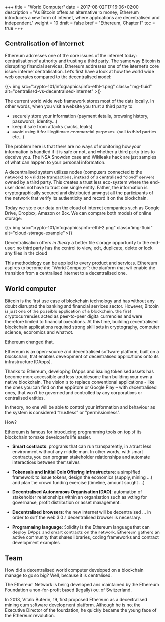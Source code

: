 +++
title = "World Computer"
date = 2017-08-02T17:16:06+02:00
description = "As Bitcoin offers an alternative to money, Ethereum introduces a new form of internet, where applications are decentralised and independent."
weight = 10
draft = false
bref = "Ethereum, Chapter I"
toc = true
+++


## Centralisation of internet

Ethereum addresses one of the core issues of the internet today: centralisation of authority and trusting a third party. The same way Bitcoin is disrupting financial services, Ethereum addresses one of the internet’s core issue: internet centralisation.
Let’s first have a look at how the world wide web operates compared to the decentralised model:

{{< img src="crypto-101/infographics/info-eth1-1.png" class="img-fluid" alt="centralised-vs-decentralised-internet" >}}



The current world wide web framework stores most of the data locally. In other words, when you visit a website you trust a third party to 

*    securely store your information (payment details, browsing history, passwords, identity…)
*    keep it safe from attacks (hacks, leaks)
*    avoid using it for illegitimate commercial purposes. (sell to third parties etc…) 


The problem here is that there are no ways of monitoring how your information is handled if it is safe or not, and whether a third party tries to deceive you. 
The NSA Snowden case and Wikileaks hack are just samples of what can happen to your personal information.


A decentralised system utilizes nodes (computers connected to the network) to validate transactions, instead of a centralised “cloud” servers owned by a third party. 
This creates a trust less eco-system where the end-user does not have to trust one single entity. Rather, the information is cryptographically secured and distributed amongst all the participants of the network that verify its authenticity and record it on the blockchain.

Today we store our data on the cloud of internet companies such as Google Drive, Dropbox, Amazon or Box. We can compare both models of online storage:

{{< img src="crypto-101/infographics/info-eth1-2.png" class="img-fluid" alt="cloud-storage-example" >}}



Decentralisation offers _in theory_ a better file storage opportunity to the end-user: no third party has the control to view, edit, duplicate, delete or lock any files in the cloud

This methodology can be applied to every product and services. Ethereum aspires to become the “World Computer”: the platform that will enable the transition from a centralised internet to a decentralised one.




## World computer



Bitcoin is the first use case of blockchain technology and has without any doubt disrupted the banking and financial services sector. However, Bitcoin is just one of the possible application of a blockchain: the first cryptocurrencies acted as peer-to-peer digital currencies and were therefore limited to financial operations.
At this time, building decentralised blockchain applications required strong skill sets in cryptography, computer science, economics and whatnot.


Ethereum changed that.


Ethereum is an open-source and decentralised software platform, built on a blockchain, that enables development of decentralised applications onto its infrastructure (DApps). 


Thanks to Ethereum, developing DApps and issuing tokenised assets has become more accessible and less troublesome than building your own a native blockchain.
The vision is to replace conventional applications - like the ones you can find on the AppStore or Google Play – with decentralised ones, that won’t be governed and controlled by any corporations or centralised entities. 


In theory, no one will be able to control your information and behaviour as the system is considered “trustless” or "permissionless".




How? 


Ethereum is famous for introducing programming tools on top of its blockchain to make developer’s life easier.


* **Smart contracts**: programs that can run transparently, in a trust less environment without any middle man. In other words, with smart contracts, you can program stakeholder relationships and automate interactions between themselves


* **Tokensale and Initial Coin Offering infrastructure**: a simplified framework to issue tokens, design the economics (supply, mining …) and plan the crowd funding exercise (timeline, amount sought …) 

* **Decentralised Autonomous Organisation (DAO)**: 
automation of stakeholder relationships within an organisation such as voting for governance, profit distribution or asset management.

* **Decentralised browsers**: the new internet will be decentralised … in order to surf the web 3.0 a decentralised browser is necessary.

* **Programming language**: Solidity is the Ethereum language that can deploy DApps and smart contracts on the network. Ethereum gathers an active community that shares libraries, coding frameworks and contract development examples




## Team



How did a decentralised world computer developed on a blockchain manage to go so big? Well, because it is centralised.

The Ethereum Network is being developed and maintained by the Ethereum Foundation a non-for-profit based (legally) out of Switzerland.

In 2013, Vitalik Buterin, 19, first proposed Ethereum as a decentralised mining cum software development platform. Although he is not the Executive Director of the foundation, he quickly became the young face of the Ethereum revolution. 
